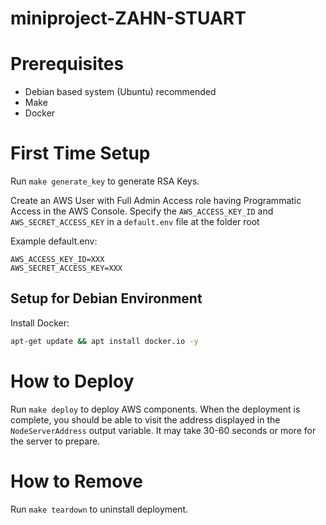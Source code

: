 # miniproject-ZAHN-STUART

# Prerequisites

- Debian based system (Ubuntu) recommended
- Make
- Docker

# First Time Setup

Run `make generate_key` to generate RSA Keys.

Create an AWS User with Full Admin Access role having Programmatic Access in the AWS Console.
Specify the `AWS_ACCESS_KEY_ID` and `AWS_SECRET_ACCESS_KEY` in a `default.env` file at the folder root

Example default.env:

```
AWS_ACCESS_KEY_ID=XXX
AWS_SECRET_ACCESS_KEY=XXX
```

## Setup for Debian Environment

Install Docker: 

```bash
apt-get update && apt install docker.io -y
```

# How to Deploy

Run `make deploy` to deploy AWS components. When the deployment is complete, you should be able to visit the address displayed in the `NodeServerAddress` output variable. It may take 30-60 seconds or more for the server to prepare.

# How to Remove

Run `make teardown` to uninstall deployment.
